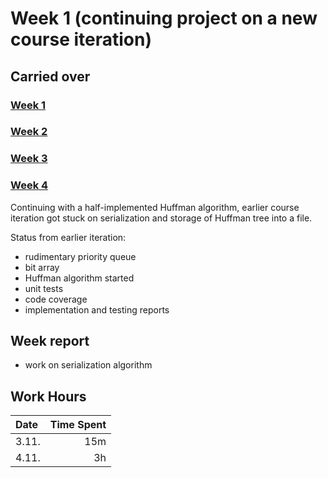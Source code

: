 # Week 1 (continuing project on a new course iteration)

## Carried over
### [Week 1](week1_old.md)
### [Week 2](week2_old.md)
### [Week 3](week3_old.md)
### [Week 4](week4_old.md)
Continuing with a half-implemented Huffman algorithm, earlier course iteration
got stuck on serialization and storage of Huffman tree into a file.

Status from earlier iteration:
- rudimentary priority queue
- bit array
- Huffman algorithm started
- unit tests
- code coverage
- implementation and testing reports

## Week report
- work on serialization algorithm

## Work Hours
| Date   | Time Spent |
| :----- | ---------: |
| 3.11.  | 15m        |
| 4.11.  | 3h         |
